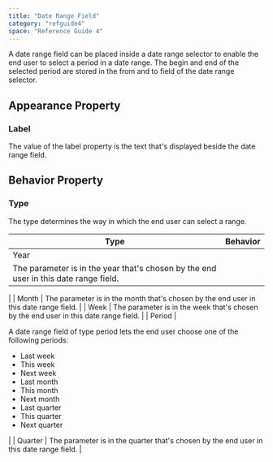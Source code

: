 ```yaml
---
title: "Date Range Field"
category: "refguide4"
space: "Reference Guide 4"
---
```

A date range field can be placed inside a date range selector to enable the end user to select a period in a date range. The begin and end of the selected period are stored in the from and to field of the date range selector.

## Appearance Property

### Label

The value of the label property is the text that's displayed beside the date range field.

## Behavior Property

### Type

The type determines the way in which the end user can select a range.

| Type | Behavior |
| --- | --- |
| Year
 | The parameter is in the year that's chosen by the end user in this date range field.
 |
| Month
 | The parameter is in the month that's chosen by the end user in this date range field. |
| Week
 | The parameter is in the week that's chosen by the end user in this date range field. |
| Period
 | 

A date range field of type period lets the end user choose one of the following periods:

*   Last week
*   This week
*   Next week
*   Last month
*   This month
*   Next month
*   Last quarter
*   This quarter
*   Next quarter

 |
| Quarter
 | The parameter is in the quarter that's chosen by the end user in this date range field. |